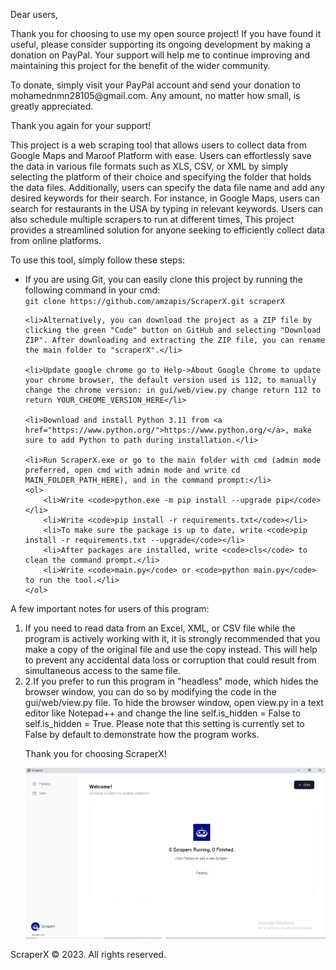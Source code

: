 <!DOCTYPE html>
<html>
<head>
	<title>ScraperX README</title>
</head>
<body>
	<p>Dear users,</p>
	<p>Thank you for choosing to use my open source project! If you have found it useful, please consider supporting its ongoing development by making a donation on PayPal. Your support will help me to continue improving and maintaining this project for the benefit of the wider community.</p>
	<p>To donate, simply visit your PayPal account and send your donation to mohamednmn28105@gmail.com. Any amount, no matter how small, is greatly appreciated.</p>
	<p>Thank you again for your support!</p>
 <p>This project is a web scraping tool that allows users to collect data from Google Maps and Maroof Platform with ease. Users can effortlessly save the data in various file formats such as XLS, CSV, or XML by simply selecting the platform of their choice and specifying the folder that holds the data files. Additionally, users can specify the data file name and add any desired keywords for their search. For instance, in Google Maps, users can search for restaurants in the USA by typing in relevant keywords. Users can also schedule multiple scrapers to run at different times, This project provides a streamlined solution for anyone seeking to efficiently collect data from online platforms.</p>

<p>To use this tool, simply follow these steps:</p>

<ul>
	<li>If you are using Git, you can easily clone this project by running the following command in your cmd:<br>
	<code>git clone https://github.com/amzapis/ScraperX.git scraperX</code></li>

	<li>Alternatively, you can download the project as a ZIP file by clicking the green "Code" button on GitHub and selecting "Download ZIP". After downloading and extracting the ZIP file, you can rename the main folder to "scraperX".</li>

	<li>Update google chrome go to Help->About Google Chrome to update your chrome browser, the default version used is 112, to manually change the chrome version: in gui/web/view.py change return 112 to return YOUR_CHEOME_VERSION_HERE</li>

	<li>Download and install Python 3.11 from <a href="https://www.python.org/">https://www.python.org/</a>, make sure to add Python to path during installation.</li>

	<li>Run ScraperX.exe or go to the main folder with cmd (admin mode preferred, open cmd with admin mode and write cd MAIN_FOLDER_PATH_HERE), and in the command prompt:</li>
	<ol>
		<li>Write <code>python.exe -m pip install --upgrade pip</code></li>
		<li>Write <code>pip install -r requirements.txt</code></li>
		<li>To make sure the package is up to date, write <code>pip install -r requirements.txt --upgrade</code></li>
		<li>After packages are installed, write <code>cls</code> to clean the command prompt.</li>
		<li>Write <code>main.py</code> or <code>python main.py</code> to run the tool.</li>
	</ol>
</ul>

<p>A few important notes for users of this program:</p>
<ol>
	<li>If you need to read data from an Excel, XML, or CSV file while the program is actively working with it, it is strongly recommended that you make a copy of the original file and use the copy instead. This will help to prevent any accidental data loss or corruption that could result from simultaneous access to the same file.</li>
 <li>
 2.If you prefer to run this program in "headless" mode, which hides the browser window, you can do so by modifying the code in the gui/web/view.py file. To hide the browser window, open view.py in a text editor like Notepad++ and change the line self.is_hidden = False to self.is_hidden = True. Please note that this setting is currently set to False by default to demonstrate how the program works.
 </li>
 
 </ul>
<p>Thank you for choosing ScraperX!</p>
<img src="https://github.com/mrmednmn/ScraperX/blob/main/ScraperXScreenShot.PNG?raw=true" alt="ScraperX Screenshot">
</ol>
	<footer>
		<p>ScraperX &copy; 2023. All rights reserved.</p>
	</footer>
</body>
</html>
